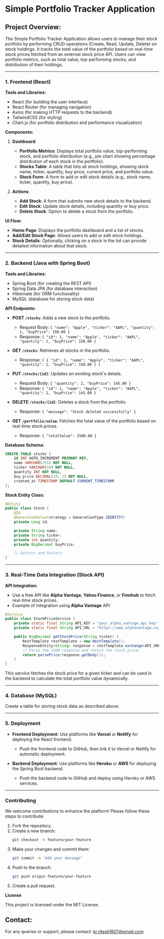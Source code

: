 # **Simple Portfolio Tracker Application**

## **Project Overview:**
The Simple Portfolio Tracker Application allows users to manage their stock portfolio by performing CRUD operations (Create, Read, Update, Delete) on stock holdings. It tracks the total value of the portfolio based on real-time stock prices fetched from an external stock price API. Users can view portfolio metrics, such as total value, top-performing stocks, and distribution of their holdings.

---

### 1. **Frontend (React)**

**Tools and Libraries:**
- React (for building the user interface)
- React Router (for managing navigation)
- Axios (for making HTTP requests to the backend)
- TailwindCSS (for styling)
- Chart.js (for portfolio distribution and performance visualization)

**Components:**
1. **Dashboard**:
   - **Portfolio Metrics**: Displays total portfolio value, top-performing stock, and portfolio distribution (e.g., pie chart showing percentage distribution of each stock in the portfolio).
   - **Stocks Table**: A table that lists all stock holdings, showing stock name, ticker, quantity, buy price, current price, and portfolio value.
   - **Stock Form**: A form to add or edit stock details (e.g., stock name, ticker, quantity, buy price).

2. **Actions**:
   - **Add Stock**: A form that submits new stock details to the backend.
   - **Edit Stock**: Update stock details, including quantity or buy price.
   - **Delete Stock**: Option to delete a stock from the portfolio.

**UI Flow:**
- **Home Page**: Displays the portfolio dashboard and a list of stocks.
- **Add/Edit Stock Page**: Allows users to add or edit stock holdings.
- **Stock Details**: Optionally, clicking on a stock in the list can provide detailed information about that stock.

---

### 2. **Backend (Java with Spring Boot)**

**Tools and Libraries:**
- Spring Boot (for creating the REST API)
- Spring Data JPA (for database interaction)
- Hibernate (for ORM functionality)
- MySQL (database for storing stock data)

**API Endpoints:**
- **POST `/stocks`**: Adds a new stock to the portfolio.
  - Request Body: `{ "name": "Apple", "ticker": "AAPL", "quantity": 1, "buyPrice": 150.00 }`
  - Response: `{ "id": 1, "name": "Apple", "ticker": "AAPL", "quantity": 1, "buyPrice": 150.00 }`
  
- **GET `/stocks`**: Retrieves all stocks in the portfolio.
  - Response: `[ { "id": 1, "name": "Apple", "ticker": "AAPL", "quantity": 1, "buyPrice": 150.00 } ]`
  
- **PUT `/stocks/{id}`**: Updates an existing stock's details.
  - Request Body: `{ "quantity": 2, "buyPrice": 145.00 }`
  - Response: `{ "id": 1, "name": "Apple", "ticker": "AAPL", "quantity": 2, "buyPrice": 145.00 }`
  
- **DELETE `/stocks/{id}`**: Deletes a stock from the portfolio.
  - Response: `{ "message": "Stock deleted successfully" }`

- **GET `/portfolio/value`**: Fetches the total value of the portfolio based on real-time stock prices.
  - Response: `{ "totalValue": 2500.00 }`

**Database Schema:**
```sql
CREATE TABLE stocks (
    id INT AUTO_INCREMENT PRIMARY KEY,
    name VARCHAR(255) NOT NULL,
    ticker VARCHAR(10) NOT NULL,
    quantity INT NOT NULL,
    buy_price DECIMAL(10, 2) NOT NULL,
    created_at TIMESTAMP DEFAULT CURRENT_TIMESTAMP
);
```

**Stock Entity Class:**
```java
@Entity
public class Stock {
    @Id
    @GeneratedValue(strategy = GenerationType.IDENTITY)
    private Long id;

    private String name;
    private String ticker;
    private int quantity;
    private BigDecimal buyPrice;

    // Getters and Setters
}
```

---

### 3. **Real-Time Data Integration (Stock API)**

**API Integration:**
- Use a free API like **Alpha Vantage**, **Yahoo Finance**, or **Finnhub** to fetch real-time stock prices.
- Example of integration using **Alpha Vantage** API:
  
```java
@Service
public class StockPriceService {
    private static final String API_KEY = "your_alpha_vantage_api_key";
    private static final String API_URL = "https://www.alphavantage.co/query?function=TIME_SERIES_INTRADAY&symbol={ticker}&interval=5min&apikey=" + API_KEY;

    public BigDecimal getStockPrice(String ticker) {
        RestTemplate restTemplate = new RestTemplate();
        ResponseEntity<String> response = restTemplate.exchange(API_URL, HttpMethod.GET, null, String.class, ticker);
        // Parse the JSON response and return the stock price.
        return parsePrice(response.getBody());
    }
}
```

This service fetches the stock price for a given ticker and can be used in the backend to calculate the total portfolio value dynamically.

---

### 4. **Database (MySQL)**

Create a table for storing stock data as described above.

---

### 5. **Deployment**

- **Frontend Deployment**: Use platforms like **Vercel** or **Netlify** for deploying the React frontend.
  - Push the frontend code to GitHub, then link it to Vercel or Netlify for automatic deployment.
  
- **Backend Deployment**: Use platforms like **Heroku** or **AWS** for deploying the Spring Boot backend.
  - Push the backend code to GitHub and deploy using Heroku or AWS services.

---


### **Contributing**

We welcome contributions to enhance the platform! Please follow these steps to contribute:
1. Fork the repository.
2. Create a new branch:
   ```bash
   git checkout -b feature/your-feature
   ```
3. Make your changes and commit them:
   ```bash
   git commit -m "Add your message"
   ```
4. Push to the branch:
   ```bash
   git push origin feature/your-feature
   ```
5. Create a pull request.

**License**

This project is licensed under the MIT License.

## Contact:

For any queries or support, please contact:
kr.ritesh1807@gmail.com
